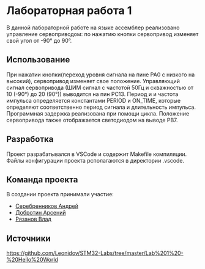 # Лабораторная работа 1
В данной лабораторной работе на языке ассемблер реализовано управление сервоприводом: по нажатию кнопки сервопривод изменяет свой угол от -90° до 90°.


## Использование

При нажатии кнопки(переход уровня сигнала на пине PA0 с низкого на высокий), сервопривод изменяет свое положение. 
Управляющий сигнал сервопривода (ШИМ сигнал с частотой 50Гц и скважностью от 10 (-90°) до 20 (90°)) выводится на пин PC13. 
Период и и частота импульса определяется константами PERIOD и ON_TIME, которые определяют соответственно период сигнала и длительность импульса. Программная задержка реализована при помощи цикла.
Положение сервопривода также отображается светодиодом на выводе PB7.

## Разработка

Проект разрабатывался в VSCode и содержит Makefile компиляции. Файлы конфигурации проекта рсполагаются в директории .vscode.


## Команда проекта
В создании проекта принимали участие:

- [Серебренников Андрей](https://t.me/Seradya)
- [Добротин Арсений](https://t.me/arkeks)
- [Рязанов Влад](https://t.me/what_is_love8)

## Источники
https://github.com/Leonidov/STM32-Labs/tree/master/Lab%201%20-%20Hello%20World